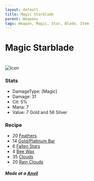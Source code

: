 ```yaml
---
layout: default
title: Magic Starblade
parent: Weapons
tags: Weapon, Magic, Star, Blade, Item
---
```


# Magic Starblade
#
![Icon](https://raw.githubusercontent.com/KoekMeneer/SupernovaMod/main/Items/Weapons/PreHardmode/MagicStarblade.png)

### Stats
- DamageType: [Magic]
- Damage: 31
- Cit: 5%
- Mana: 7
- Value: 7 Gold and 56 Silver

### Recipe
- 20 [Feathers](https://terraria.gamepedia.com/Feather)
- 14 [Gold/Platinum Bar](https://terraria-archive.fandom.com/wiki/Iron_Bar)
- 6 [Fallen Stars](https://terraria.gamepedia.com/Fallen_Star)
- 4 [Bee Wax](https://terraria.gamepedia.com/Bee_Wax)
- 35 [Clouds](https://terraria.gamepedia.com/Cloud)
- 20 [Rain Clouds](https://terraria.gamepedia.com/Rain_Cloud)

##### Made at a [Anvil](https://terraria.gamepedia.com/Anvil)